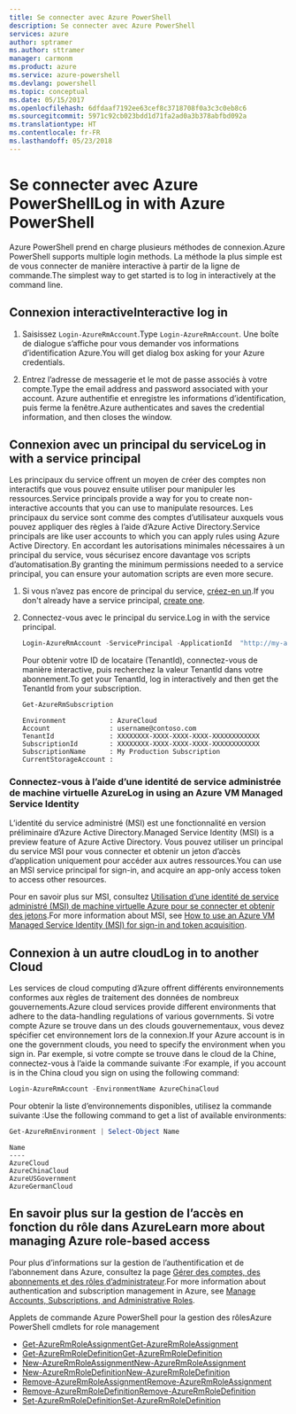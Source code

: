 ```yaml
---
title: Se connecter avec Azure PowerShell
description: Se connecter avec Azure PowerShell
services: azure
author: sptramer
ms.author: sttramer
manager: carmonm
ms.product: azure
ms.service: azure-powershell
ms.devlang: powershell
ms.topic: conceptual
ms.date: 05/15/2017
ms.openlocfilehash: 6dfdaaf7192ee63cef8c3718708f0a3c3c0eb8c6
ms.sourcegitcommit: 5971c92cb023bdd1d71fa2ad0a3b378abfbd092a
ms.translationtype: HT
ms.contentlocale: fr-FR
ms.lasthandoff: 05/23/2018
---
```

# <a name="log-in-with-azure-powershell"></a><span data-ttu-id="07130-103">Se connecter avec Azure PowerShell</span><span class="sxs-lookup"><span data-stu-id="07130-103">Log in with Azure PowerShell</span></span>

<span data-ttu-id="07130-104">Azure PowerShell prend en charge plusieurs méthodes de connexion.</span><span class="sxs-lookup"><span data-stu-id="07130-104">Azure PowerShell supports multiple login methods.</span></span> <span data-ttu-id="07130-105">La méthode la plus simple est de vous connecter de manière interactive à partir de la ligne de commande.</span><span class="sxs-lookup"><span data-stu-id="07130-105">The simplest way to get started is to log in interactively at the command line.</span></span>

## <a name="interactive-log-in"></a><span data-ttu-id="07130-106">Connexion interactive</span><span class="sxs-lookup"><span data-stu-id="07130-106">Interactive log in</span></span>

1. <span data-ttu-id="07130-107">Saisissez `Login-AzureRmAccount`.</span><span class="sxs-lookup"><span data-stu-id="07130-107">Type `Login-AzureRmAccount`.</span></span> <span data-ttu-id="07130-108">Une boîte de dialogue s’affiche pour vous demander vos informations d’identification Azure.</span><span class="sxs-lookup"><span data-stu-id="07130-108">You will get dialog box asking for your Azure credentials.</span></span>

2. <span data-ttu-id="07130-109">Entrez l’adresse de messagerie et le mot de passe associés à votre compte.</span><span class="sxs-lookup"><span data-stu-id="07130-109">Type the email address and password associated with your account.</span></span> <span data-ttu-id="07130-110">Azure authentifie et enregistre les informations d’identification, puis ferme la fenêtre.</span><span class="sxs-lookup"><span data-stu-id="07130-110">Azure authenticates and saves the credential information, and then closes the window.</span></span>

## <a name="log-in-with-a-service-principal"></a><span data-ttu-id="07130-111">Connexion avec un principal du service</span><span class="sxs-lookup"><span data-stu-id="07130-111">Log in with a service principal</span></span>

<span data-ttu-id="07130-112">Les principaux du service offrent un moyen de créer des comptes non interactifs que vous pouvez ensuite utiliser pour manipuler les ressources.</span><span class="sxs-lookup"><span data-stu-id="07130-112">Service principals provide a way for you to create non-interactive accounts that you can use to manipulate resources.</span></span> <span data-ttu-id="07130-113">Les principaux du service sont comme des comptes d’utilisateur auxquels vous pouvez appliquer des règles à l’aide d’Azure Active Directory.</span><span class="sxs-lookup"><span data-stu-id="07130-113">Service principals are like user accounts to which you can apply rules using Azure Active Directory.</span></span> <span data-ttu-id="07130-114">En accordant les autorisations minimales nécessaires à un principal du service, vous sécurisez encore davantage vos scripts d’automatisation.</span><span class="sxs-lookup"><span data-stu-id="07130-114">By granting the minimum permissions needed to a service principal, you can ensure your automation scripts are even more secure.</span></span>

1. <span data-ttu-id="07130-115">Si vous n’avez pas encore de principal du service, [créez-en un](create-azure-service-principal-azureps.md).</span><span class="sxs-lookup"><span data-stu-id="07130-115">If you don't already have a service principal, [create one](create-azure-service-principal-azureps.md).</span></span>

2. <span data-ttu-id="07130-116">Connectez-vous avec le principal du service.</span><span class="sxs-lookup"><span data-stu-id="07130-116">Log in with the service principal.</span></span>

    ```powershell
    Login-AzureRmAccount -ServicePrincipal -ApplicationId  "http://my-app" -Credential $pscredential -TenantId $tenantid
    ```

    <span data-ttu-id="07130-117">Pour obtenir votre ID de locataire (TenantId), connectez-vous de manière interactive, puis recherchez la valeur TenantId dans votre abonnement.</span><span class="sxs-lookup"><span data-stu-id="07130-117">To get your TenantId, log in interactively and then get the TenantId from your subscription.</span></span>

    ```powershell
    Get-AzureRmSubscription
    ```

    ```
    Environment           : AzureCloud
    Account               : username@contoso.com
    TenantId              : XXXXXXXX-XXXX-XXXX-XXXX-XXXXXXXXXXXX
    SubscriptionId        : XXXXXXXX-XXXX-XXXX-XXXX-XXXXXXXXXXXX
    SubscriptionName      : My Production Subscription
    CurrentStorageAccount :
    ```

### <a name="log-in-using-an-azure-vm-managed-service-identity"></a><span data-ttu-id="07130-118">Connectez-vous à l’aide d’une identité de service administrée de machine virtuelle Azure</span><span class="sxs-lookup"><span data-stu-id="07130-118">Log in using an Azure VM Managed Service Identity</span></span>

<span data-ttu-id="07130-119">L’identité du service administré (MSI) est une fonctionnalité en version préliminaire d’Azure Active Directory.</span><span class="sxs-lookup"><span data-stu-id="07130-119">Managed Service Identity (MSI) is a preview feature of Azure Active Directory.</span></span> <span data-ttu-id="07130-120">Vous pouvez utiliser un principal du service MSI pour vous connecter et obtenir un jeton d’accès d’application uniquement pour accéder aux autres ressources.</span><span class="sxs-lookup"><span data-stu-id="07130-120">You can use an MSI service principal for sign-in, and acquire an app-only access token to access other resources.</span></span>

<span data-ttu-id="07130-121">Pour en savoir plus sur MSI, consultez [Utilisation d’une identité de service administré (MSI) de machine virtuelle Azure pour se connecter et obtenir des jetons](/azure/active-directory/msi-how-to-get-access-token-using-msi).</span><span class="sxs-lookup"><span data-stu-id="07130-121">For more information about MSI, see [How to use an Azure VM Managed Service Identity (MSI) for sign-in and token acquisition](/azure/active-directory/msi-how-to-get-access-token-using-msi).</span></span>

## <a name="log-in-to-another-cloud"></a><span data-ttu-id="07130-122">Connexion à un autre cloud</span><span class="sxs-lookup"><span data-stu-id="07130-122">Log in to another Cloud</span></span>

<span data-ttu-id="07130-123">Les services de cloud computing d’Azure offrent différents environnements conformes aux règles de traitement des données de nombreux gouvernements.</span><span class="sxs-lookup"><span data-stu-id="07130-123">Azure cloud services provide different environments that adhere to the data-handling regulations of various governments.</span></span> <span data-ttu-id="07130-124">Si votre compte Azure se trouve dans un des clouds gouvernementaux, vous devez spécifier cet environnement lors de la connexion.</span><span class="sxs-lookup"><span data-stu-id="07130-124">If your Azure account is in one the government clouds, you need to specify the environment when you sign in.</span></span> <span data-ttu-id="07130-125">Par exemple, si votre compte se trouve dans le cloud de la Chine, connectez-vous à l’aide la commande suivante :</span><span class="sxs-lookup"><span data-stu-id="07130-125">For example, if you account is in the China cloud you sign on using the following command:</span></span>

```powershell
Login-AzureRmAccount -EnvironmentName AzureChinaCloud
```

<span data-ttu-id="07130-126">Pour obtenir la liste d’environnements disponibles, utilisez la commande suivante :</span><span class="sxs-lookup"><span data-stu-id="07130-126">Use the following command to get a list of available environments:</span></span>

```powershell
Get-AzureRmEnvironment | Select-Object Name
```

```
Name
----
AzureCloud
AzureChinaCloud
AzureUSGovernment
AzureGermanCloud
```

## <a name="learn-more-about-managing-azure-role-based-access"></a><span data-ttu-id="07130-127">En savoir plus sur la gestion de l’accès en fonction du rôle dans Azure</span><span class="sxs-lookup"><span data-stu-id="07130-127">Learn more about managing Azure role-based access</span></span>

<span data-ttu-id="07130-128">Pour plus d’informations sur la gestion de l’authentification et de l’abonnement dans Azure, consultez la page [Gérer des comptes, des abonnements et des rôles d’administrateur](/azure/active-directory/role-based-access-control-configure).</span><span class="sxs-lookup"><span data-stu-id="07130-128">For more information about authentication and subscription management in Azure, see [Manage Accounts, Subscriptions, and Administrative Roles](/azure/active-directory/role-based-access-control-configure).</span></span>

<span data-ttu-id="07130-129">Applets de commande Azure PowerShell pour la gestion des rôles</span><span class="sxs-lookup"><span data-stu-id="07130-129">Azure PowerShell cmdlets for role management</span></span>

* [<span data-ttu-id="07130-130">Get-AzureRmRoleAssignment</span><span class="sxs-lookup"><span data-stu-id="07130-130">Get-AzureRmRoleAssignment</span></span>](/powershell/module/AzureRM.Resources/Get-AzureRmRoleAssignment)
* [<span data-ttu-id="07130-131">Get-AzureRmRoleDefinition</span><span class="sxs-lookup"><span data-stu-id="07130-131">Get-AzureRmRoleDefinition</span></span>](/powershell/module/AzureRM.Resources/Get-AzureRmRoleDefinition)
* [<span data-ttu-id="07130-132">New-AzureRmRoleAssignment</span><span class="sxs-lookup"><span data-stu-id="07130-132">New-AzureRmRoleAssignment</span></span>](/powershell/module/AzureRM.Resources/New-AzureRmRoleAssignment)
* [<span data-ttu-id="07130-133">New-AzureRmRoleDefinition</span><span class="sxs-lookup"><span data-stu-id="07130-133">New-AzureRmRoleDefinition</span></span>](/powershell/module/AzureRM.Resources/New-AzureRmRoleDefinition)
* [<span data-ttu-id="07130-134">Remove-AzureRmRoleAssignment</span><span class="sxs-lookup"><span data-stu-id="07130-134">Remove-AzureRmRoleAssignment</span></span>](/powershell/module/AzureRM.Resources/Remove-AzureRmRoleAssignment)
* [<span data-ttu-id="07130-135">Remove-AzureRmRoleDefinition</span><span class="sxs-lookup"><span data-stu-id="07130-135">Remove-AzureRmRoleDefinition</span></span>](/powershell/module/AzureRM.Resources/Remove-AzureRmRoleDefinition)
* [<span data-ttu-id="07130-136">Set-AzureRmRoleDefinition</span><span class="sxs-lookup"><span data-stu-id="07130-136">Set-AzureRmRoleDefinition</span></span>](/powershell/moduel/AzureRM.Resources/Set-AzureRmRoleDefinition)
